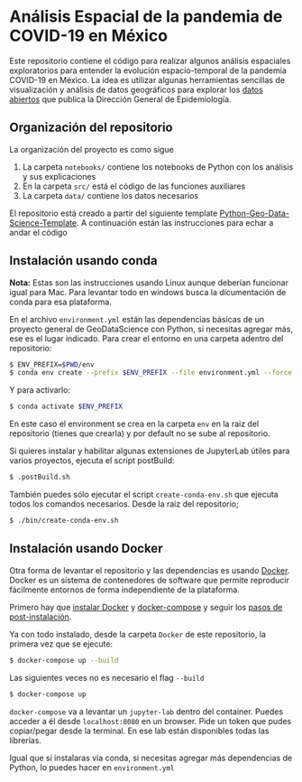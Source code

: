 # Análisis Espacial de la pandemia de COVID-19 en México

Este repositorio contiene el código para realizar algunos análisis espaciales exploratorios para entender la evolución espacio-temporal de la pandemia COVID-19 en México. La idea es utilizar algunas herramientas sencillas de visualización y análisis de datos geográficos para explorar los [datos abiertos](https://www.gob.mx/salud/documentos/datos-abiertos-152127) que publica la Dirección General de Epidemiología.


## Organización del repositorio

La organización del proyecto es como sigue

1. La carpeta `notebooks/` contiene los notebooks de Python con los análisis y sus explicaciones
2. En la carpeta `src/` está el código de las funciones auxiliares
3. La carpeta `data/` contiene los datos necesarios


El repositorio está creado a partir del siguiente template [Python-Geo-Data-Science-Template](https://github.com/CentroGeo/Python-Geo-Data-Science-Template). A continuación están las instrucciones para echar a andar el código

## Instalación usando conda

**Nota:** Estas son las instrucciones usando Linux aunque deberían funcionar igual para Mac. Para levantar todo en windows busca la dicumentación de conda para esa plataforma.

En el archivo `environment.yml` están las dependencias básicas de un proyecto general de GeoDataScience con Python, si necesitas agregar más, ese es el lugar indicado. Para crear el entorno en una carpeta adentro del repositorio:

````bash
$ ENV_PREFIX=$PWD/env
$ conda env create --prefix $ENV_PREFIX --file environment.yml --force
````

Y para activarlo:

````bash
$ conda activate $ENV_PREFIX
````
En este caso el environment se crea en la carpeta `env` en la raiz del repositorio (tienes que crearla) y por default no se sube al repositorio.

Si quieres instalar y habilitar algunas extensiones de JupyterLab útiles para varios proyectos, ejecuta el script postBuild:

````bash
$ .postBuild.sh
````
También puedes sólo ejecutar el script `create-conda-env.sh` que ejecuta todos los comandos necesarios. Desde la raiz del repositorio;

````bash
$ ./bin/create-conda-env.sh
````

## Instalación usando Docker

Otra forma de levantar el repositorio y las dependencias es usando [Docker](https://www.docker.com/). Docker es un sistema de contenedores de software que permite reproducir fácilmente entornos de forma independiente de la plataforma.

Primero hay que [instalar Docker](https://docs.docker.com/engine/install/ubuntu/) y [docker-compose](https://docs.docker.com/compose/install/) y seguir los [pasos de post-instalación](https://docs.docker.com/engine/install/linux-postinstall/).


Ya con todo instalado, desde la carpeta `Docker` de este repositorio, la primera vez que se ejecute:

````bash
$ docker-compose up --build
````

Las siguientes veces no es necesario el flag `--build`

````bash
$ docker-compose up 
````
`docker-compose` va a levantar un `jupyter-lab` dentro del container. Puedes acceder a él desde `localhost:8080` en un browser. Pide un token que pudes copiar/pegar desde la terminal. En ese lab están disponibles todas las librerías.

Igual que si instalaras via conda, si necesitas agregar más dependencias de Python, lo puedes hacer en `environment.yml`

